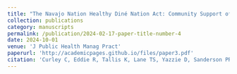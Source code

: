 ```yaml
---
title: "The Navajo Nation Healthy Diné Nation Act: Community Support of a 2% Tax on Unhealthy Foods"
collection: publications
category: manuscripts
permalink: /publication/2024-02-17-paper-title-number-4
date: 2024-10-01
venue: 'J Public Health Manag Pract'
paperurl: 'http://academicpages.github.io/files/paper3.pdf'
citation: 'Curley C, Eddie R, Tallis K, Lane TS, Yazzie D, Sanderson PR, Lorts C, Shin S, Behrens TK, George C, Antone-Nez R, Ashley C, de Heer HD. (2023). &quot;The Navajo Nation Healthy Diné Nation Act: Community Support of a 2% Tax on Unhealthy Foods.&quot; <i>J Public Health Manag Pract.</i>. 29(5):622-632.'
---
```


